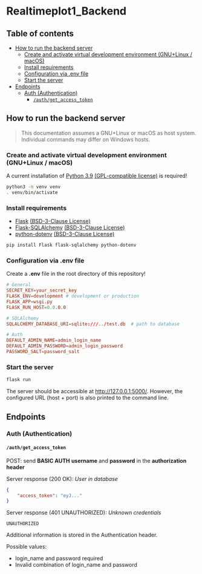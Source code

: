 # Realtimeplot1_Backend <!-- omit in toc -->

## Table of contents <!-- omit in toc -->
- [How to run the backend server](#how-to-run-the-backend-server)
  - [Create and activate virtual development environment (GNU+Linux / macOS)](#create-and-activate-virtual-development-environment-gnulinux--macos)
  - [Install requirements](#install-requirements)
  - [Configuration via .env file](#configuration-via-env-file)
  - [Start the server](#start-the-server)
- [Endpoints](#endpoints)
  - [Auth (Authentication)](#auth-authentication)
    - [`/auth/get_access_token`](#authget_access_token)

## How to run the backend server

> This documentation assumes a GNU+Linux or macOS as host system. Individual commands may differ on Windows hosts.

### Create and activate virtual development environment (GNU+Linux / macOS)

A current installation of [Python 3.9](https://www.python.org/) [(GPL-compatible license)](https://docs.python.org/3/license.html) is required!

```bash
python3 -m venv venv
. venv/bin/activate
```

### Install requirements

- [Flask](https://github.com/pallets/flask/) [(BSD-3-Clause License)](https://github.com/pallets/flask/blob/main/LICENSE.rst)
- [Flask-SQLAlchemy](https://github.com/pallets/flask-sqlalchemy/) [(BSD-3-Clause License)](https://github.com/pallets/flask-sqlalchemy/blob/main/LICENSE.rst)
- [python-dotenv](https://github.com/theskumar/python-dotenv) [(BSD-3-Clause License)](https://github.com/theskumar/python-dotenv/blob/master/LICENSE)

```bash
pip install Flask flask-sqlalchemy python-dotenv
```

### Configuration via .env file

Create a **.env** file in the root directory of this repository!

```conf
# General
SECRET_KEY=your_secret_key
FLASK_ENV=development # development or production
FLASK_APP=wsgi.py
FLASK_RUN_HOST=0.0.0.0

# SQLAlchemy
SQLALCHEMY_DATABASE_URI=sqlite:///../test.db  # path to database

# Auth
DEFAULT_ADMIN_NAME=admin_login_name
DEFAULT_ADMIN_PASSWORD=admin_login_password
PASSWORD_SALT=password_salt
```

### Start the server

```bash
flask run
```

The server should be accessible at http://127.0.0.1:5000/.
However, the configured URL (host + port) is also printed to the command line.

## Endpoints

### Auth (Authentication)

#### `/auth/get_access_token`

POST: send **BASIC AUTH** **username** and **password** in the **authorization header**

Server response (200 OK): *User in database*
```json
{
    "access_token": "eyJ..."
}
```

Server response (401 UNAUTHORIZED): *Unknown credentials*
```
UNAUTHORIZED
```

  Additional information is stored in the Authentication header.

  Possible values:
  - login_name and password required
  - Invalid combination of login_name and password


